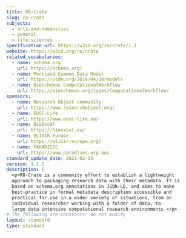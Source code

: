 ```yaml
---
title: RO-Crate
slug: ro-crate
subjects:
  - arts-and-humanities
  - general
  - life-sciences
specification_url: https://w3id.org/ro/crate/1.1
website: https://w3id.org/ro/crate
related_vocabularies:
  - name: schema.org
    url: https://schema.org/
  - name: Portland Common Data Model
    url: https://pcdm.org/2016/04/18/models
  - name: BioSchemas ComputationalWorkflow
    url: https://bioschemas.org/types/ComputationalWorkflow/  
sponsors:
  - name: Research Object community
    url: https://www.researchobject.org/
  - name: EOSC-Life
    url: https://www.eosc-life.eu/
  - name: BioExcel
    url: https://bioexcel.eu/    
  - name: ELIXIR Europe
    url: https://elixir-europe.org/
  - name: PARADISEC
    url: https://www.paradisec.org.au/
standard_update_date: 2021-02-15
version: 1.1.1
description: |
  <p>RO-Crate is a community effort to establish a lightweight
  approach to packaging research data with their metadata. It is
  based on schema.org annotations in JSON-LD, and aims to make 
  best-practice in formal metadata description accessible and 
  practical for use in a wider variety of situations, from an 
  individual researcher working with a folder of data, to 
  large data-intensive computational research environments.</p>
# The following are constants: do not modify
layout: standard
type: standard
---
```

